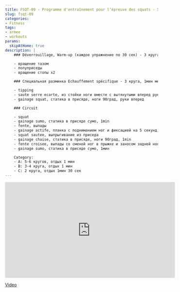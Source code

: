 ```yaml
---
title: FSQT-09 - Programme d'entraînement pour l’épreuve des squats - Séance 9/10 
slug: fsqt-09
categories:
- Fitness
tags:
- armee
- workouts
params:
  skipAtHome: true
description: |
    ### Déverrouillage, Warm-up (каждое упражнение по 30 сек) - 3 круга

    - вращение тазом
    - полуприседы
    - вращение стопы х2

    ### Специальная разминка Echauffement spécifique - 3 круга, 1мин между кругами

    - tipping
    - saute serre ecarte, из стойки ноги вместе с вытянутыми вперед руками прыжком расставляем ноги шире плеч и делаем присед (условно как сумо)
    - gainage squat, статика в присяде, ноги 90град, руки вперед

    ### Circuit

    - squat
    - gainage sumo, статика в присяде сумо, 1min
    - fente, выпады
    - gainage actife, планка с подниманием ног и фиксацией на 5 секунд, 1 мин
    - squat sautee, выпрыгивание из приседа
    - gainage chaise, статика в присяде, ноги 90град, 1min
    - fente croisee, выпады со сменой ног в прыжке и заносом задней ноги за переднюю
    - gainage sumo, статика в присяде сумо, 1мин

    Category:
    - A: 5-6 кругов, отдых 1 мин
    - B: 3-4 круга, отдых 1 мин
    - C: 2 круга, отдых 1мин 30 сек
---
```

<iframe width="560" height="315" src="https://www.youtube.com/embed/yf9ioSvkBTQ?si=i-03ESzpgOBTRvB0" title="YouTube video player" frameborder="0" allow="accelerometer; autoplay; clipboard-write; encrypted-media; gyroscope; picture-in-picture; web-share" allowfullscreen></iframe>

[Video](https://youtu.be/yf9ioSvkBTQ?si=i-03ESzpgOBTRvB0)
